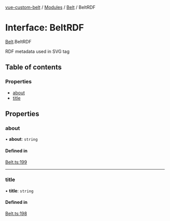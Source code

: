 [vue-custom-belt](../README.md) / [Modules](../modules.md) / [Belt](../modules/Belt.md) / BeltRDF

# Interface: BeltRDF

[Belt](../modules/Belt.md).BeltRDF

RDF metadata used in SVG tag

## Table of contents

### Properties

- [about](Belt.BeltRDF.md#about)
- [title](Belt.BeltRDF.md#title)

## Properties

### about

• **about**: `string`

#### Defined in

[Belt.ts:199](https://github.com/jeffholst/vue-custom-belt/blob/98d6c2b/src/Belt.ts#L199)

___

### title

• **title**: `string`

#### Defined in

[Belt.ts:198](https://github.com/jeffholst/vue-custom-belt/blob/98d6c2b/src/Belt.ts#L198)
